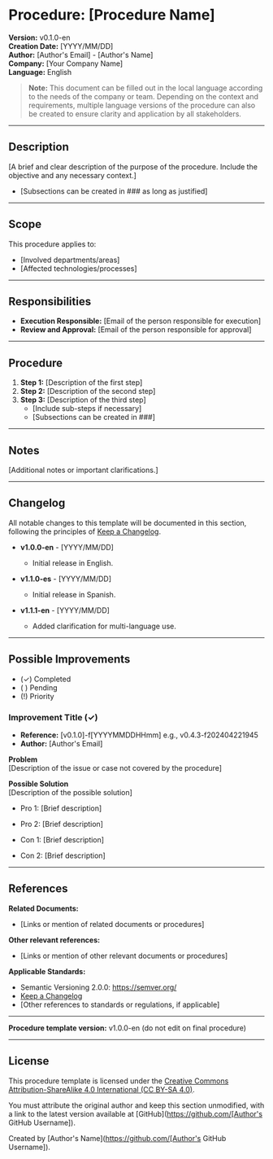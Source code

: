 # Procedure: [Procedure Name]

**Version:** v0.1.0-en  
**Creation Date:** [YYYY/MM/DD]  
**Author:** [Author's Email] - [Author's Name]  
**Company:** [Your Company Name]  
**Language:** English

> **Note:** This document can be filled out in the local language according to the needs of the company or team. Depending on the context and requirements, multiple language versions of the procedure can also be created to ensure clarity and application by all stakeholders.

---

## Description

[A brief and clear description of the purpose of the procedure. Include the objective and any necessary context.]

- [Subsections can be created in ### as long as justified]

---

## Scope

This procedure applies to:  
- [Involved departments/areas]  
- [Affected technologies/processes]

---

## Responsibilities

- **Execution Responsible:** [Email of the person responsible for execution]  
- **Review and Approval:** [Email of the person responsible for approval]

---

## Procedure

1. **Step 1:** [Description of the first step]  
2. **Step 2:** [Description of the second step]  
3. **Step 3:** [Description of the third step]  
   - [Include sub-steps if necessary]  
   - [Subsections can be created in ###]

---

## Notes

[Additional notes or important clarifications.]

---

## Changelog

All notable changes to this template will be documented in this section, following the principles of [Keep a Changelog](https://keepachangelog.com/). 

- **v1.0.0-en** - [YYYY/MM/DD]  
   - Initial release in English.

- **v1.1.0-es** - [YYYY/MM/DD]  
   - Initial release in Spanish.

- **v1.1.1-en** - [YYYY/MM/DD]  
   - Added clarification for multi-language use.

---

## Possible Improvements

- (✓) Completed  
- ( ) Pending
- (!) Priority 

### Improvement Title (✓)

- **Reference:** [v0.1.0]-f[YYYYMMDDHHmm] e.g., v0.4.3-f202404221945  
- **Author:** [Author's Email]

**Problem**  
[Description of the issue or case not covered by the procedure]

**Possible Solution**  
[Description of the possible solution]

- Pro 1: [Brief description]  
- Pro 2: [Brief description]

- Con 1: [Brief description]  
- Con 2: [Brief description]

---

## References

**Related Documents:**  
- [Links or mention of related documents or procedures]

**Other relevant references:**  
- [Links or mention of other relevant documents or procedures]

**Applicable Standards:**  
- Semantic Versioning 2.0.0: https://semver.org/  
- [Keep a Changelog](https://keepachangelog.com/)  
- [Other references to standards or regulations, if applicable]

---

**Procedure template version:** v1.0.0-en (do not edit on final procedure)

---

## License

This procedure template is licensed under the [Creative Commons Attribution-ShareAlike 4.0 International (CC BY-SA 4.0)](https://creativecommons.org/licenses/by-sa/4.0/). 

You must attribute the original author and keep this section unmodified, with a link to the latest version available at [GitHub](https://github.com/[Author's GitHub Username]).

Created by [Author's Name](https://github.com/[Author's GitHub Username]).

